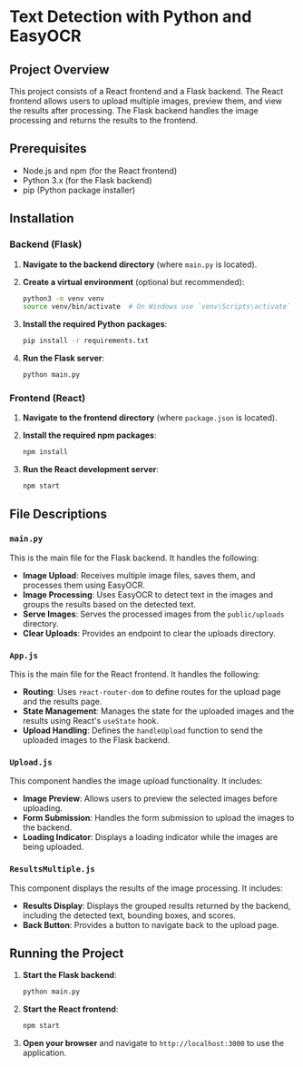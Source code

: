 # Text Detection with Python and EasyOCR

## Project Overview

This project consists of a React frontend and a Flask backend. The React frontend allows users to upload multiple images, preview them, and view the results after processing. The Flask backend handles the image processing and returns the results to the frontend.

## Prerequisites

- Node.js and npm (for the React frontend)
- Python 3.x (for the Flask backend)
- pip (Python package installer)

## Installation

### Backend (Flask)

1. **Navigate to the backend directory** (where `main.py` is located).

2. **Create a virtual environment** (optional but recommended):
    ```bash
    python3 -m venv venv
    source venv/bin/activate  # On Windows use `venv\Scripts\activate`
    ```

3. **Install the required Python packages**:
    ```bash
    pip install -r requirements.txt
    ```

4. **Run the Flask server**:
    ```bash
    python main.py
    ```

### Frontend (React)

1. **Navigate to the frontend directory** (where `package.json` is located).

2. **Install the required npm packages**:
    ```bash
    npm install
    ```

3. **Run the React development server**:
    ```bash
    npm start
    ```

## File Descriptions

### `main.py`

This is the main file for the Flask backend. It handles the following:

- **Image Upload**: Receives multiple image files, saves them, and processes them using EasyOCR.
- **Image Processing**: Uses EasyOCR to detect text in the images and groups the results based on the detected text.
- **Serve Images**: Serves the processed images from the `public/uploads` directory.
- **Clear Uploads**: Provides an endpoint to clear the uploads directory.

### `App.js`

This is the main file for the React frontend. It handles the following:

- **Routing**: Uses `react-router-dom` to define routes for the upload page and the results page.
- **State Management**: Manages the state for the uploaded images and the results using React's `useState` hook.
- **Upload Handling**: Defines the `handleUpload` function to send the uploaded images to the Flask backend.

### `Upload.js`

This component handles the image upload functionality. It includes:

- **Image Preview**: Allows users to preview the selected images before uploading.
- **Form Submission**: Handles the form submission to upload the images to the backend.
- **Loading Indicator**: Displays a loading indicator while the images are being uploaded.

### `ResultsMultiple.js`

This component displays the results of the image processing. It includes:

- **Results Display**: Displays the grouped results returned by the backend, including the detected text, bounding boxes, and scores.
- **Back Button**: Provides a button to navigate back to the upload page.

## Running the Project

1. **Start the Flask backend**:
    ```bash
    python main.py
    ```

2. **Start the React frontend**:
    ```bash
    npm start
    ```

3. **Open your browser** and navigate to `http://localhost:3000` to use the application.